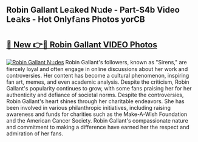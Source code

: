 ## Robin Gallant Le𝚊ked N𝚞de - Part-S4b Video Le𝚊ks - Hot Onlyf𝚊ns Photos yorCB

# <h2><a href="http://ab34416.deff.icu/?id=Robin+Gallant">🔗 New 👉🔴 Robin Gallant VIDEO Photos</a></h2>

[![Robin Gallant N𝚞des](https://i.imgur.com/rIISA9y.gif)](http://ab34416.deff.icu/?id=Robin+Gallant)
Robin Gallant's followers, known as "Sirens," are fiercely loyal and often engage in online discussions about her work and controversies. Her content has become a cultural phenomenon, inspiring fan art, memes, and even academic analysis. Despite the criticism, Robin Gallant's popularity continues to grow, with some fans praising her for her authenticity and defiance of societal norms. Despite the controversies, Robin Gallant's heart shines through her charitable endeavors. She has been involved in various philanthropic initiatives, including raising awareness and funds for charities such as the Make-A-Wish Foundation and the American Cancer Society. Robin Gallant's compassionate nature and commitment to making a difference have earned her the respect and admiration of her fans.
